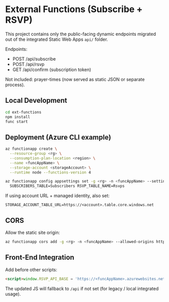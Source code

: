 # External Functions (Subscribe + RSVP)

This project contains only the public-facing dynamic endpoints migrated out of the integrated Static Web Apps `api/` folder.

Endpoints:
- POST /api/subscribe
- POST /api/rsvp
- GET  /api/confirm (subscription token)

Not included: prayer-times (now served as static JSON or separate process).

## Local Development
```bash
cd ext-functions
npm install
func start
```

## Deployment (Azure CLI example)
```bash
az functionapp create \
  --resource-group <rg> \
  --consumption-plan-location <region> \
  --name <funcAppName> \
  --storage-account <storageAccount> \
  --runtime node --functions-version 4

az functionapp config appsettings set -g <rg> -n <funcAppName> --settings \
  SUBSCRIBERS_TABLE=Subscribers RSVP_TABLE_NAME=Rsvps
```

If using account URL + managed identity, also set:
```
STORAGE_ACCOUNT_TABLE_URL=https://<account>.table.core.windows.net
```

## CORS
Allow the static site origin:
```bash
az functionapp cors add -g <rg> -n <funcAppName> --allowed-origins https://www.madeenamasjid.com
```

## Front-End Integration
Add before other scripts:
```html
<script>window.RSVP_API_BASE = 'https://<funcAppName>.azurewebsites.net/api';</script>
```
The updated JS will fallback to `/api` if not set (for legacy / local integrated usage).

